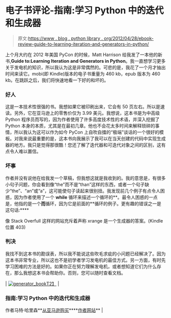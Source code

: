 # 电子书评论-指南:学习 Python 中的迭代和生成器

> 原文:[https://www . blog . python library . org/2012/04/28/ebook-review-guide-to-learning-iteration-and-generators-in-python/](https://www.blog.pythonlibrary.org/2012/04/28/ebook-review-guide-to-learning-iteration-and-generators-in-python/)

上个月大约在 2012 年美国 PyCon 的时候，Matt Harrison 给我发了一本他的新书,**Guide to:Learning Iteration and Generators in Python**。我一直想学习更多关于发电机的知识，所以我认为这是非常偶然的。可悲的是，我花了一个月才抽出时间来读它。mobi(即 Kindle)版本的电子书重量为 460 kb，epub 版本为 460 kb。在跳跃之后，我们将快速地看一下好的和坏的。

### 好人

这是一本技术性很强的书。我想如果它被印刷出来，它会有 50 页左右。所以是速读。另外，它在亚马逊上的零售价仅为 3.99 美元。我想说，这本书是为中高级 Python 程序员而写的，因为作者使用了许多高度技术性的术语，并深入挖掘了 Python 本身的本质，尤其是在最初几章。他也不会花太多时间来解释琐碎的事情，所以我认为这可以作为如今 PyCon 上自吹自擂的“极端”谈话的一个很好的模板。对我来说最重要的是，这本书向我展示了我可以在当天创建的代码中实现生成器的地方。我只是觉得那很酷！您还了解了迭代器和可迭代对象之间的区别，这有点令人难以置信。

### 坏事

作者并没有说他在给我发一个草稿，但我想这就是我收到的。我的意思是，有很多小句子问题，你会看到像“the”而不是“than”这样的东西，或者一个句子缺少“the”、“an”或“a”，这可能使句子读起来很别扭。我发现前几个例子有点令人困惑，因为作者使用了一个 **while** 循环来描述一个循环的**。最令人困惑的一点是，他指的是一个**而**循环，因为它是前面的**循环的例子。更有趣的错误之一是这句话:****

像 Stack Overfull 这样的网站充斥着声称 xrange 是一个生成器的答案。(Kindle 位置 403)

### 判决

我找不到这本书的勘误表，所以我不能说这些吹毛求疵的小问题已经解决了。因为这本书非常专业，所以这也不是初学者学习发电机的最佳方式。另一方面，有时先学习困难的方法是好的。如果你正在努力理解发电机，或者想知道它们为什么存在，那么我想这本书会帮助你。否则，您可以随时查看文档。

| [![](../Images/8b5a1982bb76c36d6d7ec229e96a91f2.png "generator_book")T2】](https://www.blog.pythonlibrary.org/wp-content/uploads/2012/04/generator_book.png) | 

### 指南:学习 Python 中的迭代和生成器

作者马特·哈里森**[从亚马逊购买](http://www.amazon.com/gp/product/B007JR4FCQ/ref=as_li_ss_tl?ie=UTF8&tag=thmovsthpy-20&linkCode=as2&camp=1789&creative=390957&creativeASIN=B007JR4FCQ)****[作者网站](http://hairysun.com/books/generators/)** |